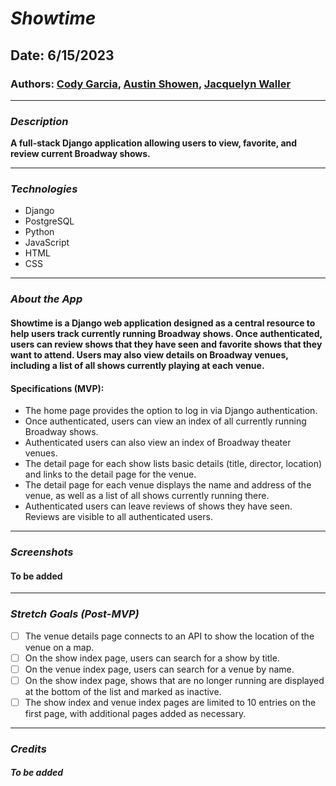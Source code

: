 # **_Showtime_**

## Date: 6/15/2023

### Authors: [Cody Garcia](https://github.com/popgoesthecultureshock), [Austin Showen](https://github.com/austin-showen), [Jacquelyn Waller](https://github.com/Mwaller129)

---

### **_Description_**

**A full-stack Django application allowing users to view, favorite, and review current Broadway shows.**

---

### **_Technologies_**

- Django
- PostgreSQL
- Python
- JavaScript
- HTML
- CSS

---

### **_About the App_**

#### Showtime is a Django web application designed as a central resource to help users track currently running Broadway shows. Once authenticated, users can review shows that they have seen and favorite shows that they want to attend. Users may also view details on Broadway venues, including a list of all shows currently playing at each venue.

#### Specifications (MVP):

- The home page provides the option to log in via Django authentication.
- Once authenticated, users can view an index of all currently running Broadway shows.
- Authenticated users can also view an index of Broadway theater venues.
- The detail page for each show lists basic details (title, director, location) and links to the detail page for the venue.
- The detail page for each venue displays the name and address of the venue, as well as a list of all shows currently running there.
- Authenticated users can leave reviews of shows they have seen. Reviews are visible to all authenticated users.

---

### **_Screenshots_**

#### To be added
---

### **_Stretch Goals (Post-MVP)_**

- [ ] The venue details page connects to an API to show the location of the venue on a map.
- [ ] On the show index page, users can search for a show by title.
- [ ] On the venue index page, users can search for a venue by name.
- [ ] On the show index page, shows that are no longer running are displayed at the bottom of the list and marked as inactive.
- [ ] The show index and venue index pages are limited to 10 entries on the first page, with additional pages added as necessary.

---

### **_Credits_**

##### To be added

